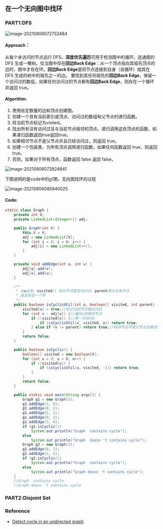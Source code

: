 ## 在一个无向图中找环

### PART1:DFS

![image-20210806072752484](D:\Dev\SrcCode\geek-algorithm-leetcode\src\main\leetcode_manuscripts\graph\在一个无向图中找环.assets\image-20210806072752484.png)

#### Approach：

从每个未访问的节点运行 DFS。**深度优先遍历**可用于检测图中的循环。连通图的 DFS 生成一棵树。仅当图中存在**回边Back Edge**：从一个顶点指向其祖先顶点的边时，图中才存在环。**回边Back Edge**是将节点连接到自身（自循环）或其在 DFS 生成的树中的祖先之一的边。 
要找到其任何祖先的**回边Back Edge**，保留一个访问过的数组，如果任何访问过的节点都有**回边Back Edge**，则存在一个循环并返回 true。

#### Algorithm:

1. 使用给定数量的边和顶点创建图。
2. 创建一个具有当前索引或顶点、访问过的数组和父节点的递归函数。
3. 将当前节点标记为visited。
4. 找出所有没有访问过且与当前节点相邻的顶点。递归调用这些顶点的函数，如果递归函数返回true返回true。
5. 如果相邻节点不是父节点并且已经访问过，则返回 true。
6. 创建一个包装类，为所有顶点调用递归函数，如果任何函数返回 true，则返回 true。
7. 否则，如果对于所有顶点，函数返回 false 返回 false。

![image-20210806073924941](D:\Dev\SrcCode\geek-algorithm-leetcode\src\main\leetcode_manuscripts\graph\在一个无向图中找环.assets\image-20210806073924941.png)

下图说明的是code中的g1图，无向图找环的过程

![image-20210806085940025](D:\Dev\SrcCode\geek-algorithm-leetcode\src\main\leetcode_manuscripts\graph\在一个无向图中找环.assets\image-20210806085940025.png)



#### Code:

```java
static class Graph {
    private int V;
    private LinkedList<Integer>[] adj;

    public Graph(int V) {
        this.V = V;
        adj = new LinkedList[V];
        for (int i = 0; i < V; i++) {
            adj[i] = new LinkedList<>();
        }
    }

    private void addEdge(int u, int v) {
        adj[u].add(v);
        adj[v].add(u);
    }

    /**
     * 从u出发，visited[] 标记节点是否访问过，parent表示父亲节点
     * 是否存在一个环
     */
    public boolean isCyclicUtil(int u, boolean[] visited, int parent) {
        visited[u] = true;//标记当前节点被访问过
        for (int v : adj[u]) {//遍历u的相邻节点
            if (!visited[v]) {//第一次访问v
                if (isCyclicUtil(v, visited, u)) return true;
            } else if (v != parent) return true;//相邻节点不是父节点且被访问过
        }
        return false;
    }

    public boolean isCyclic() {
        boolean[] visited = new boolean[V];
        for (int u = 0; u < V; u++) {
            if (!visited[u]) {
                if (isCyclicUtil(u, visited, -1)) return true;
            }
        }
        return false;
    }

    public static void main(String args[]) {
        Graph g1 = new Graph(5);
        g1.addEdge(1, 0);
        g1.addEdge(0, 2);
        g1.addEdge(2, 1);
        g1.addEdge(0, 3);
        g1.addEdge(3, 4);
        if (g1.isCyclic())
            System.out.println("Graph  contains cycle");
        else
            System.out.println("Graph  doesn 't contains cycle");
        Graph g2 = new Graph(3);
        g2.addEdge(0, 1);
        g2.addEdge(1, 2);
        if (g2.isCyclic())
            System.out.println("Graph  contains cycle");
        else
            System.out.println("Graph doesn 't contains cycle");
    }
    //Graph  contains cycle
	//Graph doesn 't contains cycle
```

### PART2:Disjoint Set







### Reference

- [Detect cycle in an undirected graph](https://www.geeksforgeeks.org/detect-cycle-undirected-graph/)

